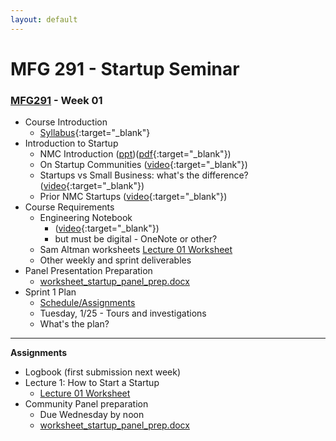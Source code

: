 ```yaml
---
layout: default
---
```


# MFG 291 - Startup Seminar

### [MFG291](../) - Week 01

- Course Introduction
    - [Syllabus](../../course_info/MFG291.Syllabus.pdf){:target="_blank"}
- Introduction to Startup
    - NMC Introduction ([ppt](intro_to_startup.pptx))([pdf](intro_to_startup.pdf){:target="_blank"})
    - On Startup Communities ([video](https://www.youtube.com/watch?v=3vVX9TmaU18&t=3s){:target="_blank"})
    - Startups vs Small Business: what's the difference? ([video](https://www.youtube.com/watch?v=k26DOtwPN7s){:target="_blank"})
    - Prior NMC Startups ([video](https://youtu.be/SoatUiGvH1E){:target="_blank"})
- Course Requirements
    - Engineering Notebook 
        - ([video](https://www.youtube.com/watch?v=xaFqpd7lNM4){:target="_blank"})
        - but must be digital - OneNote or other?
    - Sam Altman worksheets [Lecture 01 Worksheet](worksheet_Lecture01.docx)
    - Other weekly and sprint deliverables
- Panel Presentation Preparation
    - [worksheet_startup_panel_prep.docx](worksheet_startup_panel_prep.docx)
- Sprint 1 Plan
    - [Schedule/Assignments](../../course_info/schedule_assignments.html)
    - Tuesday, 1/25 - Tours and investigations
    - What's the plan? 
    
---

**Assignments**
- Logbook (first submission next week)
- Lecture 1: How to Start a Startup
    - [Lecture 01 Worksheet](worksheet_Lecture01.docx)
- Community Panel preparation
    - Due Wednesday by noon
    - [worksheet_startup_panel_prep.docx](worksheet_startup_panel_prep.docx)